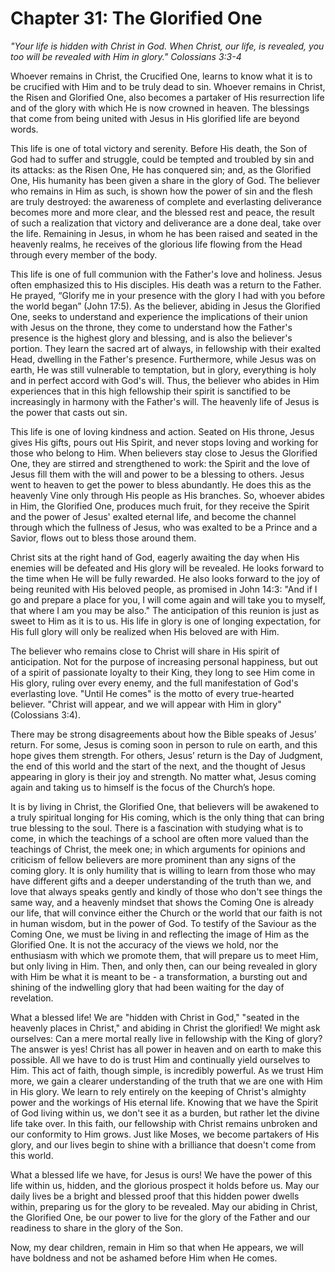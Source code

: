 # Chapter 31: The Glorified One

_"Your life is hidden with Christ in God. When Christ, our life, is revealed, you too will be revealed with Him in glory." Colossians 3:3-4_

Whoever remains in Christ, the Crucified One, learns to know what it is to be crucified with Him and to be truly dead to sin. Whoever remains in Christ, the Risen and Glorified One, also becomes a partaker of His resurrection life and of the glory with which He is now crowned in heaven. The blessings that come from being united with Jesus in His glorified life are beyond words.

This life is one of total victory and serenity. Before His death, the Son of God had to suffer and struggle, could be tempted and troubled by sin and its attacks: as the Risen One, He has conquered sin; and, as the Glorified One, His humanity has been given a share in the glory of God. The believer who remains in Him as such, is shown how the power of sin and the flesh are truly destroyed: the awareness of complete and everlasting deliverance becomes more and more clear, and the blessed rest and peace, the result of such a realization that victory and deliverance are a done deal, take over the life. Remaining in Jesus, in whom he has been raised and seated in the heavenly realms, he receives of the glorious life flowing from the Head through every member of the body.

This life is one of full communion with the Father's love and holiness. Jesus often emphasized this to His disciples. His death was a return to the Father. He prayed, “Glorify me in your presence with the glory I had with you before the world began” (John 17:5). As the believer, abiding in Jesus the Glorified One, seeks to understand and experience the implications of their union with Jesus on the throne, they come to understand how the Father's presence is the highest glory and blessing, and is also the believer's portion. They learn the sacred art of always, in fellowship with their exalted Head, dwelling in the Father's presence. Furthermore, while Jesus was on earth, He was still vulnerable to temptation, but in glory, everything is holy and in perfect accord with God's will. Thus, the believer who abides in Him experiences that in this high fellowship their spirit is sanctified to be increasingly in harmony with the Father's will. The heavenly life of Jesus is the power that casts out sin.

This life is one of loving kindness and action. Seated on His throne, Jesus gives His gifts, pours out His Spirit, and never stops loving and working for those who belong to Him. When believers stay close to Jesus the Glorified One, they are stirred and strengthened to work: the Spirit and the love of Jesus fill them with the will and power to be a blessing to others. Jesus went to heaven to get the power to bless abundantly. He does this as the heavenly Vine only through His people as His branches. So, whoever abides in Him, the Glorified One, produces much fruit, for they receive the Spirit and the power of Jesus' exalted eternal life, and become the channel through which the fullness of Jesus, who was exalted to be a Prince and a Savior, flows out to bless those around them.

Christ sits at the right hand of God, eagerly awaiting the day when His enemies will be defeated and His glory will be revealed. He looks forward to the time when He will be fully rewarded. He also looks forward to the joy of being reunited with His beloved people, as promised in John 14:3: "And if I go and prepare a place for you, I will come again and will take you to myself, that where I am you may be also." The anticipation of this reunion is just as sweet to Him as it is to us. His life in glory is one of longing expectation, for His full glory will only be realized when His beloved are with Him.

The believer who remains close to Christ will share in His spirit of anticipation. Not for the purpose of increasing personal happiness, but out of a spirit of passionate loyalty to their King, they long to see Him come in His glory, ruling over every enemy, and the full manifestation of God's everlasting love. "Until He comes" is the motto of every true-hearted believer. "Christ will appear, and we will appear with Him in glory" (Colossians 3:4).

There may be strong disagreements about how the Bible speaks of Jesus’ return. For some, Jesus is coming soon in person to rule on earth, and this hope gives them strength. For others, Jesus’ return is the Day of Judgment, the end of this world and the start of the next, and the thought of Jesus appearing in glory is their joy and strength. No matter what, Jesus coming again and taking us to himself is the focus of the Church’s hope.

It is by living in Christ, the Glorified One, that believers will be awakened to a truly spiritual longing for His coming, which is the only thing that can bring true blessing to the soul. There is a fascination with studying what is to come, in which the teachings of a school are often more valued than the teachings of Christ, the meek one; in which arguments for opinions and criticism of fellow believers are more prominent than any signs of the coming glory. It is only humility that is willing to learn from those who may have different gifts and a deeper understanding of the truth than we, and love that always speaks gently and kindly of those who don't see things the same way, and a heavenly mindset that shows the Coming One is already our life, that will convince either the Church or the world that our faith is not in human wisdom, but in the power of God. To testify of the Saviour as the Coming One, we must be living in and reflecting the image of Him as the Glorified One. It is not the accuracy of the views we hold, nor the enthusiasm with which we promote them, that will prepare us to meet Him, but only living in Him. Then, and only then, can our being revealed in glory with Him be what it is meant to be - a transformation, a bursting out and shining of the indwelling glory that had been waiting for the day of revelation.

What a blessed life! We are "hidden with Christ in God," "seated in the heavenly places in Christ," and abiding in Christ the glorified! We might ask ourselves: Can a mere mortal really live in fellowship with the King of glory? The answer is yes! Christ has all power in heaven and on earth to make this possible. All we have to do is trust Him and continually yield ourselves to Him. This act of faith, though simple, is incredibly powerful. As we trust Him more, we gain a clearer understanding of the truth that we are one with Him in His glory. We learn to rely entirely on the keeping of Christ's almighty power and the workings of His eternal life. Knowing that we have the Spirit of God living within us, we don't see it as a burden, but rather let the divine life take over. In this faith, our fellowship with Christ remains unbroken and our conformity to Him grows. Just like Moses, we become partakers of His glory, and our lives begin to shine with a brilliance that doesn't come from this world.

What a blessed life we have, for Jesus is ours! We have the power of this life within us, hidden, and the glorious prospect it holds before us. May our daily lives be a bright and blessed proof that this hidden power dwells within, preparing us for the glory to be revealed. May our abiding in Christ, the Glorified One, be our power to live for the glory of the Father and our readiness to share in the glory of the Son.

Now, my dear children, remain in Him so that when He appears, we will have boldness and not be ashamed before Him when He comes.